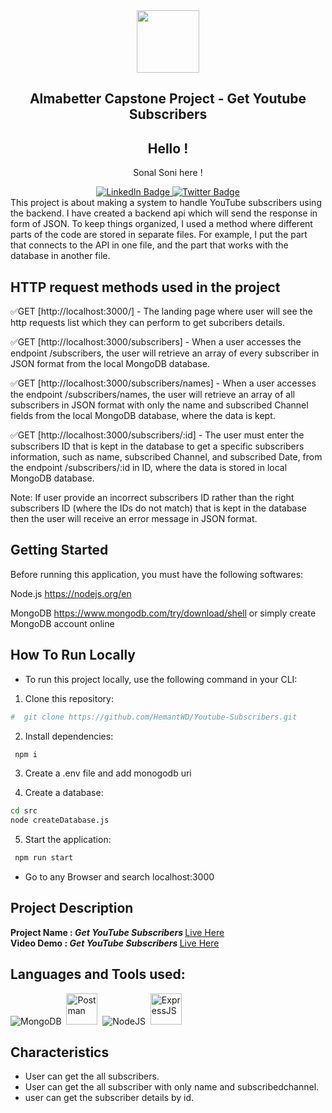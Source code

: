 

 <div id="header" align="center">
  <img src="https://cdn-icons-png.flaticon.com/512/3670/3670163.png" width="100"/>
  <h2>Almabetter Capstone Project - Get Youtube Subscribers</h2>
</div>
<div align="center">
<h2>Hello ! </h2>
  <p>Sonal Soni here !</p> 
</div>

<!-- Links to social profiles  -->
<div id="badges" align="center">
  <a href="https://www.linkedin.com/in/sonal-soni-004b47115/">
    <img src="https://img.shields.io/badge/LinkedIn-blue?style=for-the-badge&logo=linkedin&logoColor=white" alt="LinkedIn Badge"/>
  </a>
  <!-- <a href="https://youtu.be/JkI1acKmYl0">
    <img src="https://img.shields.io/badge/YouTube-red?style=for-the-badge&logo=youtube&logoColor=white" alt="Youtube Badge"/> -->
  <!-- </a> -->
  <a href="https://twitter.com/sonalsoni_8">
    <img src="https://img.shields.io/badge/Twitter-blue?style=for-the-badge&logo=twitter&logoColor=white" alt="Twitter Badge"/>
  </a>
</div>
This project is about making a system to handle YouTube subscribers using the backend. I have created a backend api which will send the response in form of JSON. To keep things organized, I used a method where different parts of the code are stored in separate files. For example, I put the part that connects to the API in one file, and the part that works with the database in another file.

   ## HTTP request methods used in the project
✅GET [http://localhost:3000/] - The landing page where user will see the http requests list which they can perform to get subcribers details.

✅GET [http://localhost:3000/subscribers] - When a user accesses the endpoint /subscribers, the user will retrieve an array of every subscriber in JSON format from the local MongoDB database.

✅GET [http://localhost:3000/subscribers/names] - When a user accesses the endpoint /subscribers/names, the user will retrieve an array of all subscribers in JSON format with only the name and subscribed Channel fields from the local MongoDB database, where the data is kept.

✅GET [http://localhost:3000/subscribers/:id] - The user must enter the subscribers ID that is kept in the database to get a specific subscribers information, such as name, subscribed Channel, and subscribed Date, from the endpoint /subscribers/:id in ID, where the data is stored in local MongoDB database.

Note:
If user provide an incorrect subscribers ID rather than the right subscribers ID (where the IDs do not match) that is kept in the database then the user will receive an error message in JSON format.

  ## Getting Started

Before running this application, you must have the following softwares:

Node.js https://nodejs.org/en

MongoDB https://www.mongodb.com/try/download/shell or simply create MongoDB account online

## **How To Run Locally**
- To run this project locally, use the following command in your CLI:

1. Clone this repository:

```bash
#  git clone https://github.com/HemantWD/Youtube-Subscribers.git
```

2. Install dependencies:

```bash
 npm i
```

3. Create a .env file and add monogodb uri

4. Create a database:

```bash
cd src
node createDatabase.js
```

5. Start the application:

```bash
 npm run start
```
- Go to any Browser and search localhost:3000

## Project Description

<b>Project Name : <i>Get YouTube Subscribers</i> </b>
<a href ="#"/>
Live Here
</a><br>
<b>Video Demo : <i>Get YouTube Subscribers</i> </b>
<a href ="#"/>
Live Here
</a>

## Languages and Tools used:

 <div>
<img src="https://skills.thijs.gg/icons?i=mongodb" title="MongoDB" alt="MongoDB"/>&nbsp;
  <img src="https://avatars.githubusercontent.com/u/10251060?s=200&v=4" title="Postman" alt="Postman" width="50" height="50"/>&nbsp;
  <img src="https://skills.thijs.gg/icons?i=nodejs" title="NodeJS" alt="NodeJS" />&nbsp;
  <img src="https://cdn.icon-icons.com/icons2/2699/PNG/512/expressjs_logo_icon_169185.png" title="ExpressJS" alt="ExpressJS" width="50" height="50"/>&nbsp;  
</div>


## Characteristics

- User can get the all subscribers.
- User can get the all subscriber with only name and subscribedchannel.
- user can get the subscriber details by id.
 